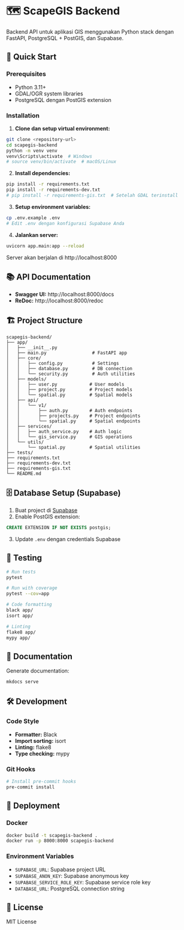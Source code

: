 # 🗺️ ScapeGIS Backend

Backend API untuk aplikasi GIS menggunakan Python stack dengan FastAPI, PostgreSQL + PostGIS, dan Supabase.

## 🚀 Quick Start

### Prerequisites
- Python 3.11+
- GDAL/OGR system libraries
- PostgreSQL dengan PostGIS extension

### Installation

1. **Clone dan setup virtual environment:**
```bash
git clone <repository-url>
cd scapegis-backend
python -m venv venv
venv\Scripts\activate  # Windows
# source venv/bin/activate  # macOS/Linux
```

2. **Install dependencies:**
```bash
pip install -r requirements.txt
pip install -r requirements-dev.txt
# pip install -r requirements-gis.txt  # Setelah GDAL terinstall
```

3. **Setup environment variables:**
```bash
cp .env.example .env
# Edit .env dengan konfigurasi Supabase Anda
```

4. **Jalankan server:**
```bash
uvicorn app.main:app --reload
```

Server akan berjalan di http://localhost:8000

## 📚 API Documentation

- **Swagger UI:** http://localhost:8000/docs
- **ReDoc:** http://localhost:8000/redoc

## 🏗️ Project Structure

```
scapegis-backend/
├── app/
│   ├── __init__.py
│   ├── main.py                 # FastAPI app
│   ├── core/
│   │   ├── config.py           # Settings
│   │   ├── database.py         # DB connection
│   │   └── security.py         # Auth utilities
│   ├── models/
│   │   ├── user.py            # User models
│   │   ├── project.py         # Project models
│   │   └── spatial.py         # Spatial models
│   ├── api/
│   │   └── v1/
│   │       ├── auth.py        # Auth endpoints
│   │       ├── projects.py    # Project endpoints
│   │       └── spatial.py     # Spatial endpoints
│   ├── services/
│   │   ├── auth_service.py    # Auth logic
│   │   └── gis_service.py     # GIS operations
│   └── utils/
│       └── spatial.py         # Spatial utilities
├── tests/
├── requirements.txt
├── requirements-dev.txt
├── requirements-gis.txt
└── README.md
```

## 🗄️ Database Setup (Supabase)

1. Buat project di [Supabase](https://supabase.com)
2. Enable PostGIS extension:
```sql
CREATE EXTENSION IF NOT EXISTS postgis;
```
3. Update `.env` dengan credentials Supabase

## 🧪 Testing

```bash
# Run tests
pytest

# Run with coverage
pytest --cov=app

# Code formatting
black app/
isort app/

# Linting
flake8 app/
mypy app/
```

## 📖 Documentation

Generate documentation:
```bash
mkdocs serve
```

## 🛠️ Development

### Code Style
- **Formatter:** Black
- **Import sorting:** isort
- **Linting:** flake8
- **Type checking:** mypy

### Git Hooks
```bash
# Install pre-commit hooks
pre-commit install
```

## 🚀 Deployment

### Docker
```bash
docker build -t scapegis-backend .
docker run -p 8000:8000 scapegis-backend
```

### Environment Variables
- `SUPABASE_URL`: Supabase project URL
- `SUPABASE_ANON_KEY`: Supabase anonymous key
- `SUPABASE_SERVICE_ROLE_KEY`: Supabase service role key
- `DATABASE_URL`: PostgreSQL connection string

## 📝 License

MIT License
